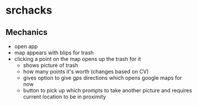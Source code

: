 # srchacks

## Mechanics
- open app
- map appears with blips for trash
- clicking a point on the map opens up the trash for it
    - shows picture of trash
    - how many points it's worth (changes based on CV)
    - gives option to give gps directions which opens google maps for now
    - button to pick up which prompts to take another picture and requires current location to be in proximity